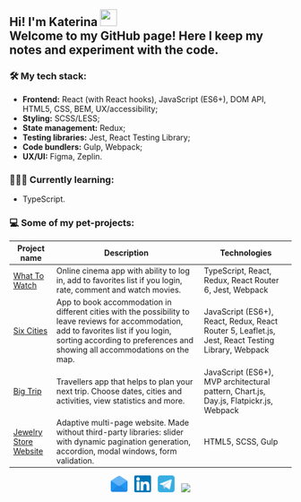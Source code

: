 <h2 align="left">Hi! I'm Katerina <img width="30" height="30" src="https://media.tenor.com/images/3b388fe03da271d2674faf85eb7c3fcd/tenor.gif"><br>
Welcome to my GitHub page! Here I keep my notes and experiment with the code.
</h2>

### 🛠 My tech stack:

- **Frontend:** React (with React hooks), JavaScript (ES6+), DOM API, HTML5, CSS, BEM, UX/accessibility;
- **Styling:** SCSS/LESS;
- **State management:** Redux;
- **Testing libraries:** Jest, React Testing Library;
- **Code bundlers:** Gulp, Webpack;
- **UX/UI:** Figma, Zeplin.

### 👩🏻‍🎓 Currently learning:
- TypeScript.

### 💻 Some of my pet-projects:

| Project name        | Description          | Technologies  |
| ------------- | ------------- | ----- |
| [What To Watch](https://github.com/katareena/1018255-what-to-watch-10) | Online cinema app with ability to log in, add to favorites list if you login, rate, comment and watch movies. | TypeScript, React, Redux, React Router 6, Jest, Webpack |
| [Six Cities](https://github.com/katareena/six-cities) | App to book accommodation in different cities with the possibility to leave reviews for accommodation, add to favorites list if you login, sorting according to preferences and showing all accommodations on the map. | JavaScript (ES6+), React, Redux, React Router 5, Leaflet.js, Jest, React Testing Library, Webpack |
| [Big Trip](https://github.com/katareena/1018255-big-trip-16) | Travellers app that helps to plan your next trip. Choose dates, cities and activities, view statistics and more. | JavaScript (ES6+), MVP architectural pattern, Chart.js, Day.js, Flatpickr.js, Webpack |
| [Jewelry Store Website](https://github.com/katareena/accelerator_jewellery) | Adaptive multi-page website. Made without third-party libraries: slider with dynamic pagination generation, accordion, modal windows, form validation. | HTML5, SCSS, Gulp |

<p align="center">
<a href="mailto:w10160177@gmail.com"><img height="30" src="https://raw.githubusercontent.com//katareena/katareena/master/003-email.svg"></a>&nbsp;&nbsp;
<a href="https://www.linkedin.com/in/ekaterina-reznikova/"><img height="30" src="https://raw.githubusercontent.com//katareena/katareena/master/001-linkedin.svg"></a>&nbsp;&nbsp;
<a href="https://t.me/katareenaa"><img height="30" src="https://raw.githubusercontent.com//katareena/katareena/master/004-telegram.svg"></a>&nbsp;&nbsp;
<a href="https://www.codewars.com/users/katareena/"><img height="30" src="https://www.codewars.com/users/katareena/badges/micro"></a>
</p>

